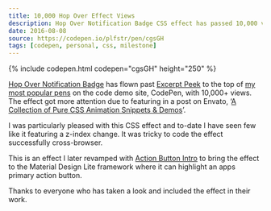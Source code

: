 ```yaml
---
title: 10,000 Hop Over Effect Views
description: Hop Over Notification Badge CSS effect has passed 10,000 views over on code demo site, CodePen
date: 2016-08-08
source: https://codepen.io/plfstr/pen/cgsGH
tags: [codepen, personal, css, milestone]
---
```

{% include codepen.html codepen="cgsGH" height="250" %}

[Hop Over Notification Badge](/blog/hop-over-navigation/) has flown past [Excerpt Peek](/blog/excerpt-peek/) to the top of [my most popular pens](https://codepen.io/plfstr/pens/popular) on the code demo site, CodePen, with 10,000+ views. The effect got more attention due to featuring in a post on Envato, ‘[A Collection of Pure CSS Animation Snippets &amp; Demos](https://elements.envato.com/learn/pure-css-animation-snippets)’.

I was particularly pleased with this CSS effect and to-date I have seen few like it featuring a z-index change. It was tricky to code the effect successfully cross-browser. 

This is an effect I later revamped with [Action Button Intro](/blog/action-button-intro/) to bring the effect to the Material Design Lite framework where it can highlight an apps primary action button.

Thanks to everyone who has taken a look and included the effect in their work.
